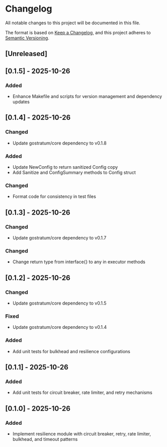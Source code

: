 # Changelog

All notable changes to this project will be documented in this file.

The format is based on [Keep a Changelog](https://keepachangelog.com/en/1.0.0/),
and this project adheres to [Semantic Versioning](https://semver.org/spec/v2.0.0.html).

## [Unreleased]

## [0.1.5] - 2025-10-26

### Added

- Enhance Makefile and scripts for version management and dependency updates

## [0.1.4] - 2025-10-26

### Changed

- Update gostratum/core dependency to v0.1.8

### Added

- Update NewConfig to return sanitized Config copy
- Add Sanitize and ConfigSummary methods to Config struct

### Changed

- Format code for consistency in test files

## [0.1.3] - 2025-10-26

### Changed

- Update gostratum/core dependency to v0.1.7

### Changed

- Change return type from interface{} to any in executor methods

## [0.1.2] - 2025-10-26

### Changed

- Update gostratum/core dependency to v0.1.5

### Fixed

- Update gostratum/core dependency to v0.1.4

### Added

- Add unit tests for bulkhead and resilience configurations

## [0.1.1] - 2025-10-26

### Added

- Add unit tests for circuit breaker, rate limiter, and retry mechanisms

## [0.1.0] - 2025-10-26

### Added

- Implement resilience module with circuit breaker, retry, rate limiter, bulkhead, and timeout patterns